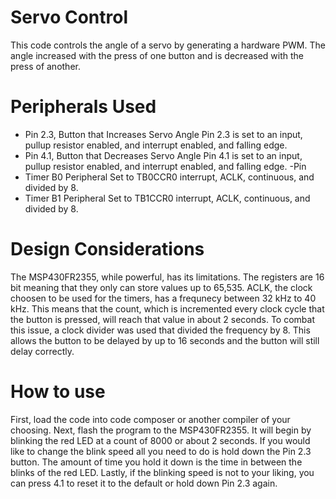 # Servo Control
This code controls the angle of a servo by generating a hardware PWM. The angle increased with the press of one button and is decreased with the press of another.

# Peripherals Used
- Pin 2.3, Button that Increases Servo Angle
Pin 2.3 is set to an input, pullup resistor enabled, and interrupt enabled, and falling edge.
- Pin 4.1, Button that Decreases Servo Angle
Pin 4.1 is set to an input, pullup resistor enabled, and interrupt enabled, and falling edge.
-Pin
- Timer B0 Peripheral
Set to TB0CCR0 interrupt, ACLK, continuous, and divided by 8.
- Timer B1 Peripheral
Set to TB1CCR0 interrupt, ACLK, continuous, and divided by 8.

# Design Considerations
The MSP430FR2355, while powerful, has its limitations. The registers are 16 bit meaning that they only can store values up to 65,535. ACLK, the clock choosen to be used for the timers, has a frequnecy between 32 kHz to 40 kHz. This means that the count, which is incremented every clock cycle that the button is pressed, will reach that value in about 2 seconds. To combat this issue, a clock divider was used that divided the frequency by 8. This allows the button to be delayed by up to 16 seconds and the button will still delay correctly.

# How to use
First, load the code into code composer or another compiler of your choosing. Next, flash the program to the MSP430FR2355. It will begin by blinking the red LED at a count of 8000 or about 2 seconds. If you would like to change the blink speed all you need to do is hold down the Pin 2.3 button. The amount of time you hold it down is the time in between the blinks of the red LED. Lastly, if the blinking speed is not to your liking, you can press 4.1 to reset it to the default or hold down Pin 2.3 again.

